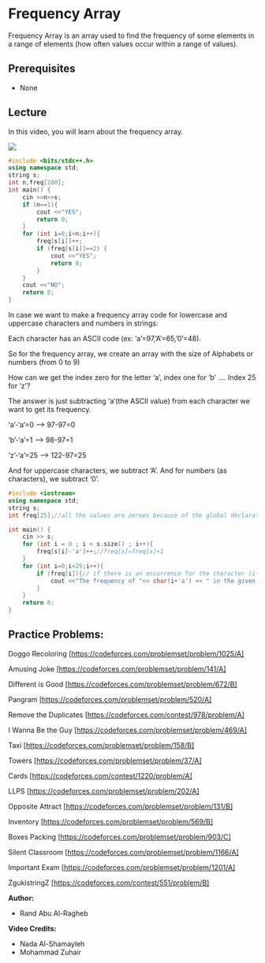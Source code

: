 # Frequency Array
Frequency Array is an array used to find the frequency of some elements in a range of elements
(how often values occur within a range of values). 

## Prerequisites
* None

## Lecture
In this video, you will learn about the frequency array.

[![](https://img.youtube.com/vi/kQGTjql8WjI/0.jpg)](https://www.youtube.com/watch?v=kQGTjql8WjI)


```cpp
#include <bits/stdc++.h>
using namespace std;
string s;
int n,freq[200];
int main() {
    cin >>n>>s;
    if (n==1){
        cout <<"YES";
        return 0;
    }
    for (int i=0;i<n;i++){
	    freq[s[i]]++;
	    if (freq[s[i]]==2) {
	    	cout <<"YES";
	    	return 0;
    	}
    }
    cout <<"NO";
	return 0;
}
```

In case we want to make a frequency array code for lowercase and uppercase characters and numbers in strings:

Each character has an ASCII code (ex: ‘a’=97,’A’=65,’0’=48).

So for the frequency array, we create an array with the size of Alphabets or numbers (from 0 to 9) 

How can we get the index zero for the letter ‘a’, index one for ‘b’ …. Index 25 for ‘z’?

The answer is just subtracting ‘a’(the ASCII value) from each character we want to get its frequency.

‘a’-‘a’=0 --> 97-97=0

‘b’-‘a’=1 --> 98-97=1

‘z’-‘a’=25 --> 122-97=25

And for uppercase characters, we subtract ‘A’.
And for numbers (as characters), we subtract ‘0’.

```cpp
#include <iostream>
using namespace std;
string s;
int freq[25];//all the values are zeroes because of the global declaration

int main() {
	cin >> s;
	for (int i = 0 ; i < s.size() ; i++){
	    freq[s[i]-'a']++;//freq[x]=freq[x]+1
	}
	for (int i=0;i<25;i++){
	    if (freq[i]){// if there is an occurrence for the character (i+'a') in the given numbers print the character and it's frequency
	        cout <<"The frequency of "<< char(i+'a') << " in the given string = " <<freq[i]<<endl;
	    }
	}
	return 0;
}
```


## Practice Problems:

Doggo Recoloring [https://codeforces.com/problemset/problem/1025/A]

Amusing Joke [https://codeforces.com/problemset/problem/141/A]

Different is Good [https://codeforces.com/problemset/problem/672/B]

Pangram [https://codeforces.com/problemset/problem/520/A]

Remove the Duplicates [https://codeforces.com/contest/978/problem/A]

I Wanna Be the Guy [https://codeforces.com/problemset/problem/469/A] 

Taxi [https://codeforces.com/problemset/problem/158/B]

Towers [https://codeforces.com/problemset/problem/37/A]

Cards [https://codeforces.com/contest/1220/problem/A]

LLPS [https://codeforces.com/problemset/problem/202/A]

Opposite Attract [https://codeforces.com/problemset/problem/131/B]

Inventory [https://codeforces.com/problemset/problem/569/B]

Boxes Packing [https://codeforces.com/problemset/problem/903/C]

Silent Classroom [https://codeforces.com/problemset/problem/1166/A]

Important Exam [https://codeforces.com/problemset/problem/1201/A]

ZgukistringZ [https://codeforces.com/contest/551/problem/B]

**Author:**
* Rand Abu Al-Ragheb

**Video Credits:**
* Nada Al-Shamayleh
* Mohammad Zuhair
    